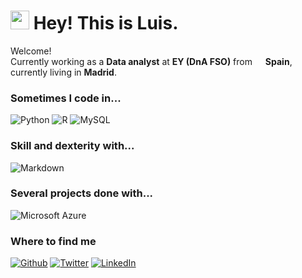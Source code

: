 <h1><img src="https://emojis.slackmojis.com/emojis/images/1531849430/4246/blob-sunglasses.gif?1531849430" width="30"/> Hey! This is Luis.</h1>


<p>Welcome! 
</br>Currently working as a <b>Data analyst</b> at <b>EY (DnA FSO)</b> from <img src="https://cdn-icons-png.flaticon.com/512/323/323365.png" width="13"/> <b>Spain</b>, currently living in <b>Madrid</b>. </p>
<h3>Sometimes I code in...</h3>
<p>
  <img alt="Python" src="https://img.shields.io/badge/-Python-3776AB?style=flat-square&logo=python&logoColor=white" />
  <img alt="R" src="https://img.shields.io/badge/-R-276DC3?style=flat-square&logo=r&logoColor=white" />
  <img alt="MySQL" src="https://img.shields.io/badge/MySQL-00000F?style=for-the-badge&logo=mysql&logoColor=white" /> 
 
  <h3>Skill and dexterity with...</h3> <img alt="Markdown" src="https://img.shields.io/badge/-Markdown-F05032?style=flat-square&logo=python&logoColor=white" />
  
  
<h3>Several projects done with...</h3>
  <img alt="Microsoft Azure" src="https://img.shields.io/badge/Microsoft_Azure-0089D6?style=for-the-badge&logo=microsoft-azure&logoColor=white" />

<h3>Where to find me</h3>
<p><a href="https://github.com/luisalro" target="_blank"><img alt="Github" src="https://img.shields.io/badge/GitHub-%2312100E.svg?&style=for-the-badge&logo=Github&logoColor=white" /></a> <a href="https://twitter.com/luisalro94" target="_blank"><img alt="Twitter" src="https://img.shields.io/badge/twitter-%231DA1F2.svg?&style=for-the-badge&logo=twitter&logoColor=white" /></a> <a href="https://www.linkedin.com/in/luis-roman-383b12b5" target="_blank"><img alt="LinkedIn" src="https://img.shields.io/badge/linkedin-%230077B5.svg?&style=for-the-badge&logo=linkedin&logoColor=white" /></a> 
</p>


